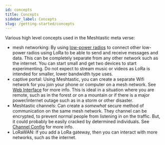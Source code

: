 ```yaml
---
id: concepts
title: Concepts
sidebar_label: Concepts
slug: /getting-started/concepts
---
```


Various high level concepts used in the Meshtastic meta verse:

* mesh networking: By using [low-power radios](https://meshtastic.org/docs/hardware) to connect other low-power radios using LoRa to be able to send and receive messages and data. This can be completely separate from any other network such as the internet. You can start small and get two devices to start experimenting. Do not expect to stream music or videos as LoRa is intended for smaller, lower bandwidth type uses.
* captive portal: Using Meshtastic, you can create a separate Wifi network for you join your phone or computer on a mesh network. See [Web Interface](https://meshtastic.org/docs/software/web/web-app-software) for more info. This is ideal in a situation where you are remote, such as in the forest or on a mountain or if there is a major power/internet outage such as in a storm or other disaster.
* Meshtastic channels: Can create a *somewhat* secure method of communication on the same mesh network. They channel can be encrypted, to prevent normal people from listening in on the traffic. But, it could probably be easily cracked by determined individuals. See [Channel Config](https://meshtastic.org/docs/software/settings/channel) for more info.
* LoRaWAN: If you add a LoRa gateway, then you can interact with more networks, such as the internet.
